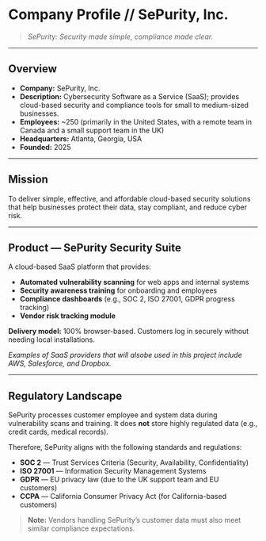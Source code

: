 # Company Profile // SePurity, Inc.
> *SePurity: Security made simple, compliance made clear.*
---
## Overview
- **Company:** SePurity, Inc.  
- **Description:** Cybersecurity Software as a Service (SaaS); provides cloud-based security and compliance tools for small to medium-sized businesses.  
- **Employees:** ~250 (primarily in the United States, with a remote team in Canada and a small support team in the UK)  
- **Headquarters:** Atlanta, Georgia, USA  
- **Founded:** 2025  

---

## Mission
To deliver simple, effective, and affordable cloud-based security solutions that help businesses protect their data, stay compliant, and reduce cyber risk.  

---

## Product — SePurity Security Suite
A cloud-based SaaS platform that provides:  
- **Automated vulnerability scanning** for web apps and internal systems  
- **Security awareness training** for onboarding and employees  
- **Compliance dashboards** (e.g., SOC 2, ISO 27001, GDPR progress tracking)  
- **Vendor risk tracking module**  

**Delivery model:** 100% browser-based. Customers log in securely without needing local installations.  

*Examples of SaaS providers that will alsobe used in this project include AWS, Salesforce, and Dropbox.*  

---

## Regulatory Landscape
SePurity processes customer employee and system data during vulnerability scans and training. It does **not** store highly regulated data (e.g., credit cards, medical records).  

Therefore, SePurity aligns with the following standards and regulations:  
- **SOC 2** — Trust Services Criteria (Security, Availability, Confidentiality)  
- **ISO 27001** — Information Security Management Systems  
- **GDPR** — EU privacy law (due to the UK support team and EU customers)  
- **CCPA** — California Consumer Privacy Act (for California-based customers)  

> **Note:** Vendors handling SePurity’s customer data must also meet similar compliance expectations.  

